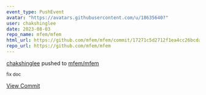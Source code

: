 ```yaml
---
event_type: PushEvent
avatar: "https://avatars.githubusercontent.com/u/18635640?"
user: chakshinglee
date: 2023-08-03
repo_name: mfem/mfem
html_url: https://github.com/mfem/mfem/commit/17271c5d2712f1ea4cc26bcdaa23b06de0c016d6
repo_url: https://github.com/mfem/mfem
---
```


<a href='https://github.com/chakshinglee' target='_blank'>chakshinglee</a> pushed to <a href='https://github.com/mfem/mfem' target='_blank'>mfem/mfem</a>

<small>fix doc</small>

<a href='https://github.com/mfem/mfem/commit/17271c5d2712f1ea4cc26bcdaa23b06de0c016d6' target='_blank'>View Commit</a>